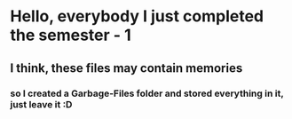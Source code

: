 # Hello, everybody I just completed the semester - 1
## I think, these files may contain memories
### so I created a Garbage-Files folder and stored everything in it, just leave it :D